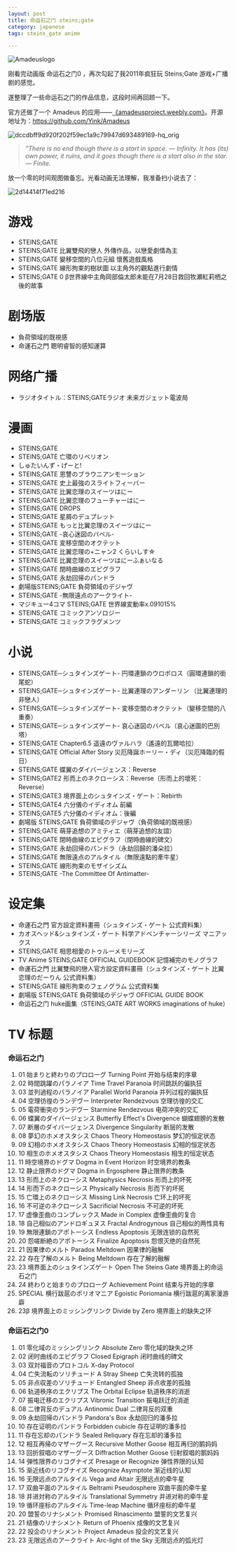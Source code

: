 ```yaml
---
layout: post
title: 命运石之门 steins;gate
category: japanese
tags: steins_gate anime

---
```


![Amadeuslogo](https://cdn.kelu.org/blog/2018/10/amadeus.png)

刚看完动画版 命运石之门0 ，再次勾起了我2011年疯狂玩 Steins;Gate 游戏+广播剧的感觉。

遂整理了一些命运石之门的作品信息，这段时间再回顾一下。

官方还做了一个 Amadeus 的应用——[《amadeusproject.weebly.com》](http://amadeusproject.weebly.com/download.html)。开源地址为：<https://github.com/Yink/Amadeus>

![dccdbff9d920f202f59ec1a9c79947d693489169-hq_orig](https://cdn.kelu.org/blog/2018/10/amadeus2.gif)

> *"There is no end though there is a start in space. — Infinity.* *It has (its) own power, it ruins, and it goes though there is a start also in the star. — Finite.*

放一个零的时间观图做备忘。光看动画无法理解，我准备扫小说去了：

![2d14414f71ed216](https://cdn.kelu.org/blog/2018/10/amadeus3.jpg)

# 游戏

- STEINS;GATE 
- STEINS;GATE 比翼雙飛的戀人
  外傳作品，以戀愛劇情為主
- STEINS;GATE 變移空間的八位元組
  懷舊遊戲風格
- STEINS;GATE 線形拘束的樹狀圖
  以主角外的觀點進行劇情
- STEINS;GATE 0
  β世界線中主角岡部倫太郎未能在7月28日救回牧瀬紅莉栖之後的故事

# 剧场版

- 負荷領域的既視感
- 命運石之門 聰明睿智的感知運算

# 网络广播

- ラジオタイトル：STEINS;GATEラジオ 未来ガジェット電波局

# 漫画

- STEINS;GATE	
- STEINS;GATE 亡環のリベリオン
- しゅたいんず・げーと!
- STEINS;GATE 恩讐のブラウニアンモーション
- STEINS;GATE 史上最強のスライトフィーバー
- STEINS;GATE 比翼恋理のスイーツはにー
- STEINS;GATE 比翼恋理のフューチャーはにー
- STEINS;GATE DROPS
- STEINS;GATE 星屑のデュプレット
- STEINS;GATE もっと比翼恋理のスイーツはにー
- STEINS;GATE -哀心迷図のバベル-
- STEINS;GATE 変移空間のオクテット
- STEINS;GATE 比翼恋理の+ニャン2 くらいしす☆
- STEINS;GATE 比翼恋理のスイーツはにーふぁいなる
- STEINS;GATE 閉時曲線のエピグラフ
- STEINS;GATE 永劫回帰のパンドラ
- 劇場版STEINS;GATE 負荷領域のデジャヴ
- STEINS;GATE -無限遠点のアークライト-
- マジキュー4コマ STEINS;GATE 世界線変動率x.091015%
- STEINS;GATE コミックアンソロジー
- STEINS;GATE コミックフラグメンツ

# 小说

- STEINS;GATE─シュタインズゲート- 円環連鎖のウロボロス（圓環連鎖的銜尾蛇）
- STEINS;GATE─シュタインズゲート- 比翼連理のアンダーリン （比翼連理的非戀人）
- STEINS;GATE─シュタインズゲート- 変移空間のオクテット（變移空間的八重奏）
- STEINS;GATE─シュタインズゲート- 哀心迷図のバベル（哀心迷圖的巴別塔）
- STEINS;GATE Chapter6.5 遥遠のヴァルハラ（遙遠的瓦爾哈拉）
- STEINS;GATE Official After Story 災厄降誕ホーリー・ディ（災厄降臨的假日）
- STEINS;GATE 蝶翼のダイバージェンス：Reverse
- STEINS;GATE2 形而上のネクローシス：Reverse（形而上的壞死：Reverse）
- STEINS;GATE3 境界面上のシュタインズ・ゲート：Rebirth
- STEINS;GATE4 六分儀のイディオム 前編
- STEINS;GATE5 六分儀のイディオム：後編
- 劇場版 STEINS;GATE 負荷領域のデジャヴ（負荷領域的既視感）
- STEINS;GATE 萌芽追想のアミティエ（萌芽追想的友誼）
- STEINS;GATE 閉時曲線のエピグラフ（閉時曲線的碑文）
- STEINS;GATE 永劫回帰のパンドラ（永劫回歸的潘朵拉）
- STEINS;GATE 無限遠点のアルタイル（無限遠點的牽牛星）
- STEINS;GATE 線形拘束のモザイシズム
- STEINS;GATE -The Committee Of Antimatter-

# 设定集

- 命運石之門 官方設定資料畫冊（シュタインズ・ゲート 公式資料集）
- カオスヘッド&シュタインズ・ゲート 科学アドベンチャーシリーズ マニアックス
- STEINS;GATE 相思相愛のトゥルーメモリーズ
- TV Anime STEINS;GATE OFFICIAL GUIDEBOOK 記憶補完のモノグラフ
- 命運石之門 比翼雙飛的戀人官方設定資料畫冊（シュタインズ・ゲート 比翼恋理のだーりん 公式資料集）
- STEINS;GATE 線形拘束のフェノグラム 公式資料集
- 劇場版 STEINS;GATE 負荷領域のデジャヴ OFFICIAL GUIDE BOOK
- 命运石之门 huke画集（STEINS;GATE ART WORKS imaginations of huke）

# TV 标题

### 命运石之门

1. 01  始まりと終わりのプロローグ  Turning Point  开始与结束的序章 
1. 02  時間跳躍のパラノイア  Time Travel Paranoia 时间跳跃的偏执狂 
1. 03  並列過程のパラノイア  Parallel World Paranoia  并列过程的偏执狂 
1. 04  空理彷徨のランデヴー  Interpreter Rendezvous 空理彷徨的交汇  
1. 05  電荷衝突のランデヴー  Starmine Rendezvous  电荷冲突的交汇  
1. 06  蝶翼のダイバージェンス  Butterfly Effect's Divergence  蝴蝶翅膀的发散 
1. 07  断層のダイバージェンス  Divergence Singularity 断层的发散 
1. 08  夢幻のホメオスタシス  Chaos Theory Homeostasis 梦幻的恒定状态 
1. 09  幻相のホメオスタシス  Chaos Theory Homeostasis 幻相的恒定状态 
1. 10  相生のホメオスタシス  Chaos Theory Homeostasis 相生的恒定状态 
1. 11  時空境界のドグマ  Dogma in Event Horizon 时空境界的教条  
1. 12  静止限界のドグマ  Dogma in Ergosphere  静止限界的教条 
1. 13  形而上のネクローシス  Metaphysics Necrosis 形而上的坏死 
1. 14  形而下のネクローシス  Physically Necrosis  形而下的坏死 
1. 15  亡環上のネクローシス  Missing Link Necrosis  亡环上的坏死 
1. 16  不可逆のネクローシス  Sacrificial Necrosis 不可逆的坏死 
1. 17  虚像歪曲のコンプレックス  Made in Complex  虚像歪曲的复合 
1. 18  自己相似のアンドロギュヌス  Fractal Androgynous  自己相似的两性具有 
1. 19  無限連鎖のアポトーシス  Endless Apoptosis  无限连锁的自然死  
1. 20  怨嗟断絶のアポトーシス  Finalize Apoptosis 怨恨灭绝的自然死  
1. 21  因果律のメルト  Paradox Meltdown 因果律的融解 
1. 22  存在了解のメルト  Being Meltdown 存在了解的融解 
1. 23  境界面上のシュタインズゲート  Open The Steins Gate 境界面上的命运石之门  
1. 24  終わりと始まりのプロローグ  Achievement Point  结束与开始的序章  
1. SPECIAL 横行跋扈のポリオマニア  Egoistic Poriomania 横行跋扈的离家漫游廦 
1. 23β  境界面上のミッシングリンク  Divide by Zero 境界面上的缺失之环  


### 命运石之门0

1. 01 零化域のミッシングリンク Absolute Zero 零化域的缺失之环
1. 02 闭时曲线のエピグラフ Closed Epigraph 闭时曲线的碑文
1. 03 双対福音のプロトコル X-day Protocol
1.  04 亡失流転のソリチュード A Stray Sheep	亡失流转的孤独
1. 05 非点収差のソリチュード Entangled Sheep 非点收差的孤独
1. 06 轨道秩序のエクリプス The Orbital Eclipse	轨道秩序的消逝
1. 07 振电迁移のエクリプス Vibronic Transition	振电跃迁的消逝
1. 08 二律背反のデュアル Antinomic Dual	二律背反的双重
1. 09 永劫回帰のパンドラ Pandora's Box 永劫回归的潘多拉
1. 10 存在证明のパンドラ Forbidden cubicle 存在证明的潘多拉
1. 11 存在忘却のパンドラ Sealed Reliquary 存在忘却的潘多拉
1. 12 相互再帰のマザーグース Recursive Mother Goose 相互再归的鹅妈妈
1. 13 回折叙唱のマザーグース Diffraction Mother Goose 衍射叙唱的鹅妈妈
1. 14 弾性限界のリコグナイズ Presage or Recognize 弹性界限的认知
1. 15 渐近线のリコグナイズ Recognize Asymptote 渐近线的认知
1. 16 无限远点のアルタイル Vega and Altair 无限远点的牵牛星
1. 17 双曲平面のアルタイル Beltrami Pseudosphere 双曲平面的牵牛星
1. 18 并进対称のアルタイル Translational Symmetry 并进对称的牵牛星
1. 19 循环座标のアルタイル Time-leap Machine 循环座标的牵牛星
1. 20 盟誓のリナシメント Promised Rinascimento 盟誓的文艺复兴
1. 21 结像のリナシメント Return of Phoenix 成像的文艺复兴
1. 22 投企のリナシメント Project Amadeus 投企的文艺复兴
1. 23 无限远点のアークライト Arc-light of the Sky 无限远点的弧光灯
